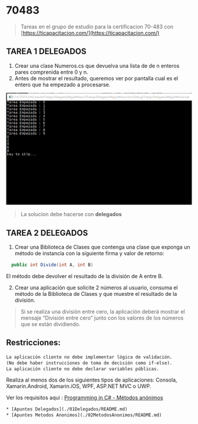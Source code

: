 # 70483

> Tareas en el grupo de estudio para la certificacion 70-483 con [https://ticapacitacion.com/](https://ticapacitacion.com/)

## TAREA 1 DELEGADOS

1. Crear una clase Numeros.cs que devuelva una lista de de n enteros pares comprenida entre 0 y n.
2. Antes de mostrar el resultado, queremos ver por pantalla cual es el entero que ha empezado a procesarse.

![Alt Screenshot](img/ResutadoEsperadoTarea1.PNG?raw=true "F11")

> La solucion debe hacerse con __delegados__

## TAREA 2 DELEGADOS

1. Crear una Biblioteca de Clases que contenga una clase que exponga un método de instancia con la siguiente firma y valor de retorno:

```csharp
  public int Divide(int A, int B)
```

El método debe devolver el resultado de la división de A entre B.

2. Crear una aplicación que solicite 2 números al usuario, consuma el método de la Biblioteca de Clases y que muestre el resultado de la división.

> Si se realiza una división entre cero, la aplicación deberá mostrar el mensaje “División entre cero” junto con los valores de los números que se están dividiendo.

Restricciones:
--------------
    La aplicación cliente no debe implementar lógica de validación. 
    (No debe haber instrucciones de toma de decisión como if-else).
    La aplicación cliente no debe declarar variables públicas.

Realiza al menos dos de los siguientes tipos de aplicaciones: Consola, Xamarin.Android, Xamarin.iOS, WPF, ASP.NET MVC o UWP.

Ver los requisitos aqui : [Programming in C# - Métodos anónimos](https://youtu.be/APaqIomFy_A?t=59m5s)

    * [Apuntes Delegados](./01Delegados/README.md)
    * [Apuntes Metodos Anonimos](./02MetodosAnonimos/README.md)
